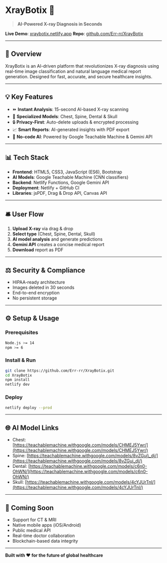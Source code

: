 # XrayBotix 🤖

> **AI-Powered X-ray Diagnosis in Seconds**

**Live Demo**: [xraybotix.netlify.app](https://xraybotixai.netlify.app/)
**Repo**: [github.com/Err-rr/XrayBotix](https://github.com/Err-rr/XrayBotix)

---

## 🔎 Overview

XrayBotix is an AI-driven platform that revolutionizes X-ray diagnosis using real-time image classification and natural language medical report generation. Designed for fast, accurate, and secure healthcare insights.

---

## 💡 Key Features

* ⏩ **Instant Analysis**: 15-second AI-based X-ray scanning
* 🧐 **Specialized Models**: Chest, Spine, Dental & Skull
* 🔒 **Privacy-First**: Auto-delete uploads & encrypted processing
* 📈 **Smart Reports**: AI-generated insights with PDF export
* 🚀 **No-code AI**: Powered by Google Teachable Machine & Gemini API

---

## 📊 Tech Stack

* **Frontend**: HTML5, CSS3, JavaScript (ES6), Bootstrap
* **AI Models**: Google Teachable Machine (CNN classifiers)
* **Backend**: Netlify Functions, Google Gemini API
* **Deployment**: Netlify + GitHub CI
* **Libraries**: jsPDF, Drag & Drop API, Canvas API

---

## 🛎️ User Flow

1. **Upload X-ray** via drag & drop
2. **Select type** (Chest, Spine, Dental, Skull)
3. **AI model analysis** and generate predictions
4. **Gemini API** creates a concise medical report
5. **Download** report as PDF

---

## ⚖️ Security & Compliance

* HIPAA-ready architecture
* Images deleted in 30 seconds
* End-to-end encryption
* No persistent storage

---

## ⚙️ Setup & Usage

### Prerequisites

```bash
Node.js >= 14
npm >= 6
```

### Install & Run

```bash
git clone https://github.com/Err-rr/XrayBotix.git
cd XrayBotix
npm install
netlify dev
```

### Deploy

```bash
netlify deploy --prod
```

---

## 🌐 AI Model Links

* Chest: [https://teachablemachine.withgoogle.com/models/CHMEJ5Ywr/](https://teachablemachine.withgoogle.com/models/CHMEJ5Ywr/)
* Spine: [https://teachablemachine.withgoogle.com/models/8vZGuj\_dj/](https://teachablemachine.withgoogle.com/models/8vZGuj_dj/)
* Dental: [https://teachablemachine.withgoogle.com/models/c6n0-OhWN/](https://teachablemachine.withgoogle.com/models/c6n0-OhWN/)
* Skull: [https://teachablemachine.withgoogle.com/models/4cYJUrTnl/](https://teachablemachine.withgoogle.com/models/4cYJUrTnl/)

---

## 🚀 Coming Soon

* Support for CT & MRI
* Native mobile apps (iOS/Android)
* Public medical API
* Real-time doctor collaboration
* Blockchain-based data integrity

---

**Built with ❤️ for the future of global healthcare**
